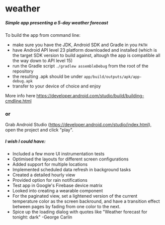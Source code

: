 # weather
##### Simple app presenting a 5-day weather forecast

To build the app from command line:
* make sure you have the JDK, Android SDK and Gradle in you `PATH`
* have Android API level 23 platform downloaded and installed (which is the target SDK version to build against, altough the app is compatible all the way down to API level 15)
* run the Gradle script `./gradlew assembleDebug` from the root of the repository
* the resulting .apk should be under `app/build/outputs/apk/app-debug.apk`
* transfer to your device of choice and enjoy

More info here https://developer.android.com/studio/build/building-cmdline.html

### or

Grab Android Studio (https://developer.android.com/studio/index.html), open the project and click "play".

 
##### I wish I could have:
- Included a few more UI instrumentation tests
- Optimised the layouts for different screen configurations
- Added support for multiple locations
- Implemented scheduled data refresh in background tasks
- Created a detailed hourly view
- Provided option for rain notifications
- Test app in Google's Firebase device matrix
- Looked into creating a wearable component
- For the paginated view, set a lightened version of the current temperature color as the screen backround, and have a transition effect between pages by fading from one color to the next.
- Spice up the loading dialog with quotes like "Weather forecast for tonight: dark" -George Carlin
